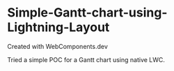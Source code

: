 # Simple-Gantt-chart-using-Lightning-Layout
Created with WebComponents.dev

Tried a simple POC for a Gantt chart using native LWC.
